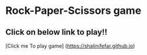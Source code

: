 # Rock-Paper-Scissors game

## Click on below link to play!!

[Click me To play game] (https://shalinifefar.github.io)

